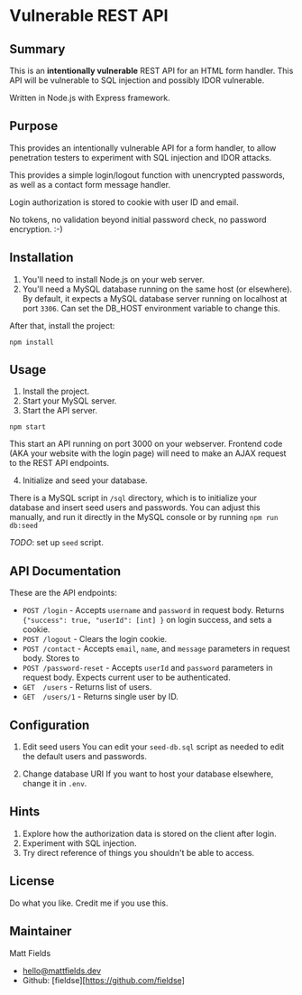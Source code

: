 # Vulnerable REST API

## Summary

This is an **intentionally vulnerable** REST API for an HTML form handler. This API will be vulnerable to SQL injection and possibly IDOR vulnerable.

Written in Node.js with Express framework.

## Purpose

This provides an intentionally vulnerable API for a form handler, to allow penetration testers to experiment with SQL injection and IDOR attacks.

This provides a simple login/logout function with unencrypted passwords, as well as a contact form message handler.

Login authorization is stored to cookie with user ID and email.

No tokens, no validation beyond initial password check, no password encryption. :-)

## Installation

1. You'll need to install Node.js on your web server.
2. You'll need a MySQL database running on the same host (or elsewhere). By default, it expects a MySQL database server running on localhost at port `3306`. Can set the DB_HOST environment variable to change this.

After that, install the project:

```
npm install
```

## Usage

1. Install the project.
2. Start your MySQL server.
3. Start the API server.

```
npm start
```

This start an API running on port 3000 on your webserver. Frontend code (AKA your website with the login page) will need to make an AJAX request to the REST API endpoints.

4. Initialize and seed your database.

There is a MySQL script in `/sql` directory, which is to initialize your database and insert seed users and passwords. You can adjust this manually, and run it directly in the MySQL console or by running `npm run db:seed`

_TODO_: set up `seed` script.

## API Documentation

These are the API endpoints:

- `POST /login` - Accepts `username` and `password` in request body. Returns `{"success": true, "userId": [int] }` on login success, and sets a cookie.
- `POST /logout` - Clears the login cookie.
- `POST /contact` - Accepts `email`, `name`, and `message` parameters in request body. Stores to
- `POST /password-reset` - Accepts `userId` and `password` parameters in request body. Expects current user to be authenticated.
- `GET  /users` - Returns list of users.
- `GET  /users/1` - Returns single user by ID.

## Configuration

1. Edit seed users
   You can edit your `seed-db.sql` script as needed to edit the default users and passwords.

2. Change database URI
   If you want to host your database elsewhere, change it in `.env`.

## Hints

1. Explore how the authorization data is stored on the client after login.
2. Experiment with SQL injection.
3. Try direct reference of things you shouldn't be able to access.

## License

Do what you like. Credit me if you use this.

## Maintainer

Matt Fields

- [hello@mattfields.dev](mailto:hello@mattfields.dev)
- Github: [fieldse][https://github.com/fieldse]
